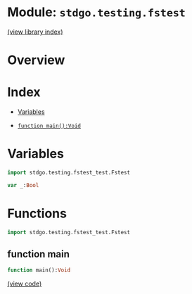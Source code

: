 # Module: `stdgo.testing.fstest`

[(view library index)](../../stdgo.md)


# Overview


 


# Index


- [Variables](<#variables>)

- [`function main():Void`](<#function-main>)

# Variables


```haxe
import stdgo.testing.fstest_test.Fstest
```


```haxe
var _:Bool
```


# Functions


```haxe
import stdgo.testing.fstest_test.Fstest
```


## function main


```haxe
function main():Void
```


 


[\(view code\)](<./Fstest.hx#L18>)


